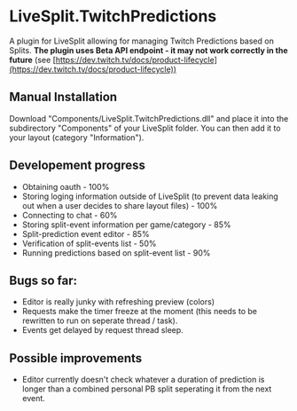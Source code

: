 LiveSplit.TwitchPredictions
=====================
A plugin for LiveSplit allowing for managing Twitch Predictions based on Splits. **The plugin uses Beta API endpoint - it may not work correctly in the future** (see [https://dev.twitch.tv/docs/product-lifecycle](https://dev.twitch.tv/docs/product-lifecycle))

Manual Installation
-------------------
Download "Components/LiveSplit.TwitchPredictions.dll" and place it into the subdirectory "Components" of your LiveSplit folder. You can then add it to your layout (category "Information").

Developement progress
-------------------
* Obtaining oauth - 100%
* Storing loging information outside of LiveSplit (to prevent data leaking out when a user decides to share layout files) - 100%
* Connecting to chat - 60%
* Storing split-event information per game/category - 85%
* Split-prediction event editor - 85%
* Verification of split-events list - 50%
* Running predictions based on split-event list - 90%

Bugs so far:
-------------------
* Editor is really junky with refreshing preview (colors)
* Requests make the timer freeze at the moment (this needs to be rewritten to run on seperate thread / task).
* Events get delayed by request thread sleep.

Possible improvements
-------------------
* Editor currently doesn't check whatever a duration of prediction is longer than a combined personal PB split seperating it from the next event.
